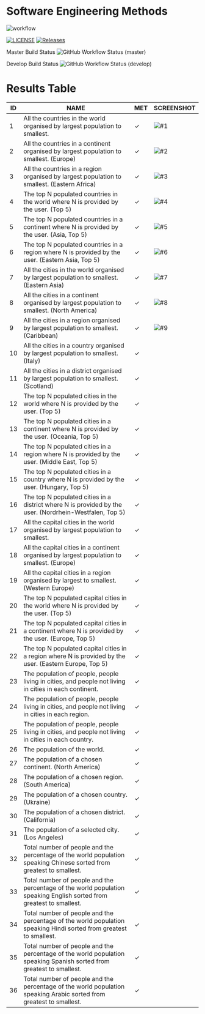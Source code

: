 # Software Engineering Methods
![workflow](https://github.com/Pannoniae/sem/actions/workflows/main.yml/badge.svg)

[![LICENSE](https://img.shields.io/github/license/Pannoniae/sem.svg?style=flat-square)](https://github.com/Pannoniae/sem/blob/master/LICENSE)
[![Releases](https://img.shields.io/github/release/Pannoniae/sem/all.svg?style=flat-square)](https://github.com/Pannoniae/sem/releases)

Master Build Status ![GitHub Workflow Status (master)](https://img.shields.io/github/actions/workflow/status/Pannoniae/sem/main.yml?branch=master&style=flat-square)

Develop Build Status ![GitHub Workflow Status (develop)](https://img.shields.io/github/actions/workflow/status/Pannoniae/sem/main.yml?branch=develop&style=flat-square)

# Results Table

| ID | NAME | MET | SCREENSHOT |
| -- | ---- | --- | ---------- |
| 1 | All the countries in the world organised by largest population to smallest. | ✓ | ![#1](https://user-images.githubusercontent.com/62884069/233350970-388a9ed2-c317-4d0d-a53a-c322e15261f2.png) |
| 2 | All the countries in a continent organised by largest population to smallest. (Europe) | ✓ | ![#2](https://user-images.githubusercontent.com/62884069/233353702-e32dd3e9-5e3f-4ca4-bac3-2d9c8809cf22.png) |
| 3 | All the countries in a region organised by largest population to smallest. (Eastern Africa) | ✓ | ![#3](https://user-images.githubusercontent.com/62884069/233370241-6e51428a-0785-49de-be41-abf16bb43e84.png) |
| 4 | The top N populated countries in the world where N is provided by the user. (Top 5) | ✓ | ![#4](https://user-images.githubusercontent.com/62884069/233371119-0b1bab7f-2a15-4b2e-9aa4-b26fd233c960.png) |
| 5 | The top N populated countries in a continent where N is provided by the user. (Asia, Top 5) | ✓ | ![#5](https://user-images.githubusercontent.com/62884069/233373616-a03ad2ee-f71e-4736-a644-dfa5c427705d.png) |
| 6 | The top N populated countries in a region where N is provided by the user. (Eastern Asia, Top 5) | ✓ | ![#6](https://user-images.githubusercontent.com/62884069/233375258-7c80862d-0ddd-4a25-9cc5-70096f289f55.png) |
| 7 | All the cities in the world organised by largest population to smallest. (Eastern Asia) | ✓ | ![#7](https://user-images.githubusercontent.com/62884069/233376163-398d9a8d-5cf0-41f2-ac1e-5622a329031f.png) |
| 8 | All the cities in a continent organised by largest population to smallest. (North America) | ✓ | ![#8](https://user-images.githubusercontent.com/62884069/233377693-be006998-5f98-43fc-a8e0-dddaa1aa308d.png) |
| 9 | All the cities in a region organised by largest population to smallest. (Caribbean) | ✓ | ![#9](https://user-images.githubusercontent.com/62884069/233378786-33f91cf7-fe2d-4791-8765-83ba99fef640.png) |
| 10 | All the cities in a country organised by largest population to smallest. (Italy) | ✓ |  |
| 11 | All the cities in a district organised by largest population to smallest. (Scotland) | ✓ |  |
| 12 | The top N populated cities in the world where N is provided by the user. (Top 5) | ✓ |  |
| 13 | The top N populated cities in a continent where N is provided by the user. (Oceania, Top 5) | ✓ |  |
| 14 | The top N populated cities in a region where N is provided by the user. (Middle East, Top 5) | ✓ |  |
| 15 | The top N populated cities in a country where N is provided by the user. (Hungary, Top 5) | ✓ |  |
| 16 | The top N populated cities in a district where N is provided by the user. (Nordrhein-Westfalen, Top 5) | ✓ |  |
| 17 | All the capital cities in the world organised by largest population to smallest. | ✓ |  |
| 18 | All the capital cities in a continent organised by largest population to smallest. (Europe) | ✓ |  |
| 19 | All the capital cities in a region organised by largest to smallest. (Western Europe) | ✓ |  |
| 20 | The top N populated capital cities in the world where N is provided by the user. (Top 5) | ✓ |  |
| 21 | The top N populated capital cities in a continent where N is provided by the user. (Europe, Top 5) | ✓ |  |
| 22 | The top N populated capital cities in a region where N is provided by the user. (Eastern Europe, Top 5) | ✓ |  |
| 23 | The population of people, people living in cities, and people not living in cities in each continent. | ✓ |  |
| 24 | The population of people, people living in cities, and people not living in cities in each region. | ✓ |  |
| 25 | The population of people, people living in cities, and people not living in cities in each country. | ✓ |  |
| 26 | The population of the world. | ✓ |  |
| 27 | The population of a chosen continent. (North America) | ✓ |  |
| 28 | The population of a chosen region. (South America) | ✓ |  |
| 29 | The population of a chosen country. (Ukraine) | ✓ |  |
| 30 | The population of a chosen district. (California) | ✓ |  |
| 31 | The population of a selected city. (Los Angeles) | ✓ |  |
| 32 | Total number of people and the percentage of the world population speaking Chinese sorted from greatest to smallest. | ✓ |  |
| 33 | Total number of people and the percentage of the world population speaking English sorted from greatest to smallest. | ✓ |  |
| 34 | Total number of people and the percentage of the world population speaking Hindi sorted from greatest to smallest. | ✓ |  |
| 35 | Total number of people and the percentage of the world population speaking Spanish sorted from greatest to smallest. | ✓ |  |
| 36 | Total number of people and the percentage of the world population speaking Arabic sorted from greatest to smallest. | ✓ |  |
